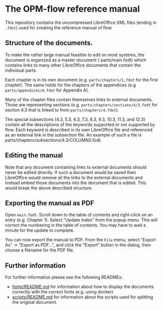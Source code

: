 # The OPM-flow reference manual

This repository contains the uncompressed LibreOffice XML files (ending in
`.fdot`) used for creating the reference manual of flow

## Structure of the documents.

To make the rather large manual feasible to edit on most systems, the document
is organized as a master document (`parts/main.fodt) which contains links to
many other LibreOffice documents that contain the individual parts.

Each chapter is in its own document (e.g. `parts/chapters/1.fdot` for the first
chapter). The same holds for the chapters of the appendices (e.g
`parts/appendices/A.fdot` for Appendix A).

Many of the chapter files contain themselves links to external documents. Those
are representing sections (e.g. `parts/chapters/sections/4/3.fodt`  for section
4.3 that is linked to from `parts/chapters/4.fdot`).

The special subsections (4.3, 5.3, 6.3, 7.3, 8.3, 9.3, 10.3, 11.3, and 12.3)
contain all the descriptions of the keywords supported or not supported by
flow. Each keyword is described in its
own LibreOffice file and referenced as an external link in the subsection file.
An example of such a file is parts/chapters/subsections/4.3/COLUMNS.fodt.

## Editing the manual

Note that any document containing links to external documents should never be
edited directly. If such a document would be saved then LibreOffice would
remove all the links to the external documents and instead embed those documents
into the document that is edited. This would break the above described
structure.

## Exporting the manual as PDF

Open `main.fodt`. Scroll down to the table of contents and right-click on an entry (e.g. Chapter 1).
Select "Update Index" from the popup menu. This will correct the numbering in the table of contents.
You may have to wait a minute for the update to complete.

You can now export the manual to PDF. From the `File` menu, select "Export As" → "Export as PDF…",
and click the "Export" button in the dialog, then choose a filename for the PDF file.

## Further information

For further information please see the following READMEs:
- [fonts/README.md](fonts/README.md) for information about how to display the
  documents correctly with the correct fonts (e.g. using docker)
- [scripts/README.md](scripts/README.md) for information about the scripts
  used for splitting the original document.
